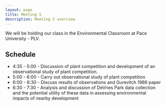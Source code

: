 ```yaml
---
layout: page
title: Meeting 5
description: Meeting 5 overview
---
```


We will be holding our class in the Environmental Classroom at Pace University - PLV. 

## Schedule

* 4:35 - 5:00 - Discussion of plant competition and development of an observational study of plant competition.
* 5:00 - 6:00 - Carry out observational study of plant competition
* 6:00 - 6:30 - Discuss results of observations and Gurevitch 1986 paper
* 6:30 - 7:30 - Analysis and discussion of DeVries Park data collection and the potential utility of these data in assessing environmental impacts of nearby development